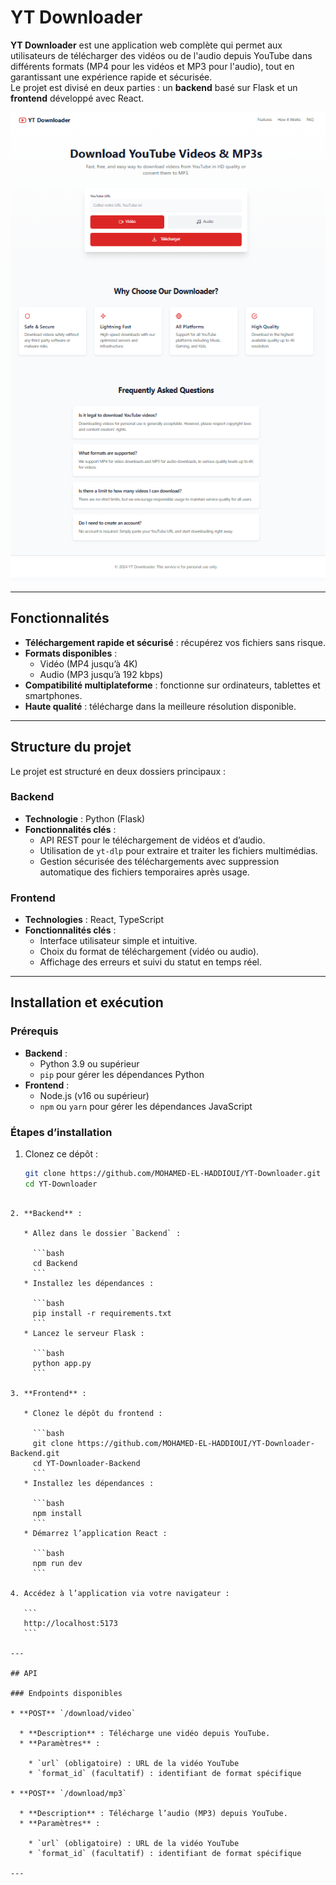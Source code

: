 # YT Downloader

**YT Downloader** est une application web complète qui permet aux utilisateurs de télécharger des vidéos ou de l'audio depuis YouTube dans différents formats (MP4 pour les vidéos et MP3 pour l'audio), tout en garantissant une expérience rapide et sécurisée.  
Le projet est divisé en deux parties : un **backend** basé sur Flask et un **frontend** développé avec React.

![YT Downloader Interface](Page.PNG)

---

## Fonctionnalités

- **Téléchargement rapide et sécurisé** : récupérez vos fichiers sans risque.
- **Formats disponibles** :
  - Vidéo (MP4 jusqu’à 4K)
  - Audio (MP3 jusqu’à 192 kbps)
- **Compatibilité multiplateforme** : fonctionne sur ordinateurs, tablettes et smartphones.
- **Haute qualité** : télécharge dans la meilleure résolution disponible.

---

## Structure du projet

Le projet est structuré en deux dossiers principaux :

### Backend
- **Technologie** : Python (Flask)
- **Fonctionnalités clés** :
  - API REST pour le téléchargement de vidéos et d’audio.
  - Utilisation de `yt-dlp` pour extraire et traiter les fichiers multimédias.
  - Gestion sécurisée des téléchargements avec suppression automatique des fichiers temporaires après usage.

### Frontend
- **Technologies** : React, TypeScript
- **Fonctionnalités clés** :
  - Interface utilisateur simple et intuitive.
  - Choix du format de téléchargement (vidéo ou audio).
  - Affichage des erreurs et suivi du statut en temps réel.

---

## Installation et exécution

### Prérequis

- **Backend** :
  - Python 3.9 ou supérieur
  - `pip` pour gérer les dépendances Python
- **Frontend** :
  - Node.js (v16 ou supérieur)
  - `npm` ou `yarn` pour gérer les dépendances JavaScript

### Étapes d’installation

1. Clonez ce dépôt :
   ```bash
   git clone https://github.com/MOHAMED-EL-HADDIOUI/YT-Downloader.git
   cd YT-Downloader
````

2. **Backend** :

   * Allez dans le dossier `Backend` :

     ```bash
     cd Backend
     ```
   * Installez les dépendances :

     ```bash
     pip install -r requirements.txt
     ```
   * Lancez le serveur Flask :

     ```bash
     python app.py
     ```

3. **Frontend** :

   * Clonez le dépôt du frontend :

     ```bash
     git clone https://github.com/MOHAMED-EL-HADDIOUI/YT-Downloader-Backend.git
     cd YT-Downloader-Backend
     ```
   * Installez les dépendances :

     ```bash
     npm install
     ```
   * Démarrez l’application React :

     ```bash
     npm run dev
     ```

4. Accédez à l’application via votre navigateur :

   ```
   http://localhost:5173
   ```

---

## API

### Endpoints disponibles

* **POST** `/download/video`

  * **Description** : Télécharge une vidéo depuis YouTube.
  * **Paramètres** :

    * `url` (obligatoire) : URL de la vidéo YouTube
    * `format_id` (facultatif) : identifiant de format spécifique

* **POST** `/download/mp3`

  * **Description** : Télécharge l’audio (MP3) depuis YouTube.
  * **Paramètres** :

    * `url` (obligatoire) : URL de la vidéo YouTube
    * `format_id` (facultatif) : identifiant de format spécifique

---
